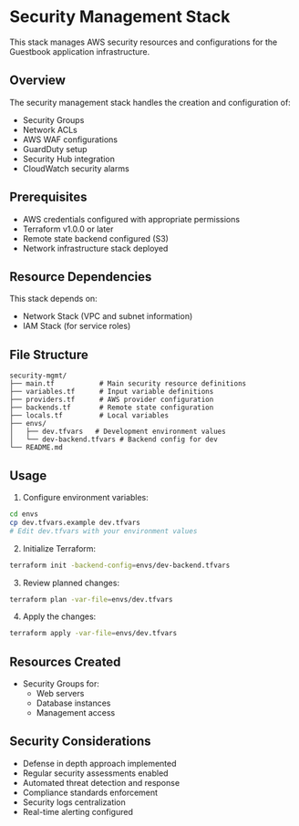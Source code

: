 # Security Management Stack

This stack manages AWS security resources and configurations for the Guestbook application infrastructure.

## Overview

The security management stack handles the creation and configuration of:

- Security Groups
- Network ACLs
- AWS WAF configurations
- GuardDuty setup
- Security Hub integration
- CloudWatch security alarms

## Prerequisites

- AWS credentials configured with appropriate permissions
- Terraform v1.0.0 or later
- Remote state backend configured (S3)
- Network infrastructure stack deployed

## Resource Dependencies

This stack depends on:

- Network Stack (VPC and subnet information)
- IAM Stack (for service roles)

## File Structure

```
security-mgmt/
├── main.tf           # Main security resource definitions
├── variables.tf      # Input variable definitions
├── providers.tf      # AWS provider configuration
├── backends.tf       # Remote state configuration
├── locals.tf         # Local variables
├── envs/
│   ├── dev.tfvars   # Development environment values
│   └── dev-backend.tfvars # Backend config for dev
└── README.md
```

## Usage

1. Configure environment variables:

```sh
cd envs
cp dev.tfvars.example dev.tfvars
# Edit dev.tfvars with your environment values
```

2. Initialize Terraform:

```sh
terraform init -backend-config=envs/dev-backend.tfvars
```

3. Review planned changes:

```sh
terraform plan -var-file=envs/dev.tfvars
```

4. Apply the changes:

```sh
terraform apply -var-file=envs/dev.tfvars
```

## Resources Created

- Security Groups for:
  - Web servers
  - Database instances
  - Management access

## Security Considerations

- Defense in depth approach implemented
- Regular security assessments enabled
- Automated threat detection and response
- Compliance standards enforcement
- Security logs centralization
- Real-time alerting configured
